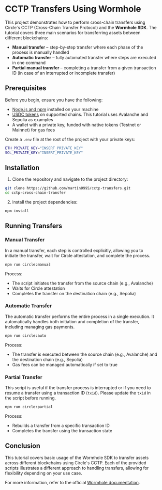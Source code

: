 # CCTP Transfers Using Wormhole

This project demonstrates how to perform cross-chain transfers using Circle's CCTP (Cross-Chain Transfer Protocol) and the **Wormhole SDK**. The tutorial covers three main scenarios for transferring assets between different blockchains:

 - **Manual transfer** – step-by-step transfer where each phase of the process is manually handled
 - **Automatic transfer** – fully automated transfer where steps are executed in one command
 - **Partial manual transfer** – completing a transfer from a given transaction ID (in case of an interrupted or incomplete transfer)

## Prerequisites

Before you begin, ensure you have the following:

 - [Node.js and npm](https://docs.npmjs.com/downloading-and-installing-node-js-and-npm) installed on your machine
 - [USDC tokens](https://faucet.circle.com/) on supported chains. This tutorial uses Avalanche and Sepolia as examples
 - A wallet with a private key, funded with native tokens (Testnet or Mainnet) for gas fees

Create a `.env` file at the root of the project with your private keys:

```bash
ETH_PRIVATE_KEY="INSERT_PRIVATE_KEY"
SOL_PRIVATE_KEY="INSERT_PRIVATE_KEY"
```

## Installation

1. Clone the repository and navigate to the project directory:

```bash
git clone https://github.com/martin0995/cctp-transfers.git
cd cctp-cross-chain-transfer
```

2. Install the project dependencies:

```bash
npm install
```

## Running Transfers

### Manual Transfer

In a manual transfer, each step is controlled explicitly, allowing you to initiate the transfer, wait for Circle attestation, and complete the process.

```bash
npm run circle:manual
```

Process:

 - The script initiates the transfer from the source chain (e.g., Avalanche)
 - Waits for Circle attestation
 - Completes the transfer on the destination chain (e.g., Sepolia)

### Automatic Transfer

The automatic transfer performs the entire process in a single execution. It automatically handles both initiation and completion of the transfer, including managing gas payments.

```bash
npm run circle:auto
```

Process:

 - The transfer is executed between the source chain (e.g., Avalanche) and the destination chain (e.g., Sepolia)
 - Gas fees can be managed automatically if set to true

### Partial Transfer

This script is useful if the transfer process is interrupted or if you need to resume a transfer using a transaction ID (`txid`). Please update the `txid` in the script before running.

```bash
npm run circle:partial
```

Process:

 - Rebuilds a transfer from a specific transaction ID
 - Completes the transfer using the transaction state

## Conclusion

This tutorial covers basic usage of the Wormhole SDK to transfer assets across different blockchains using Circle's CCTP. Each of the provided scripts illustrates a different approach to handling transfers, allowing for flexibility depending on your use case.

For more information, refer to the official [Wormhole documentation](https://wormhole.com/docs/learn/messaging/cctp/).
